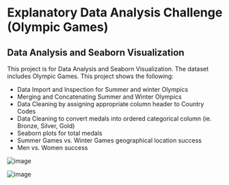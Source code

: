 # Explanatory Data Analysis Challenge (Olympic Games)

## Data Analysis and Seaborn Visualization

This project is for Data Analysis and Seaborn Visualization. The dataset includes Olympic Games. This project shows the following:

* Data Import and Inspection for Summer and winter Olympics
* Merging and Concatenating Summer and Winter Olympics
* Data Cleaning by assigning appropriate column header to Country Codes
* Data Cleaning to convert medals into ordered categorical column (ie. Bronze, Silver, Gold)
* Seaborn plots for total medals
* Summer Games vs. Winter Games geographical location success
* Men vs. Women success

 
 ![image](https://github.com/user-attachments/assets/72c5c4e7-f98d-45f8-9e78-bd8f4dadd370)


 
![image](https://github.com/user-attachments/assets/f984e6ec-b7bd-4e29-bf52-4e6c0e30a2ae)
